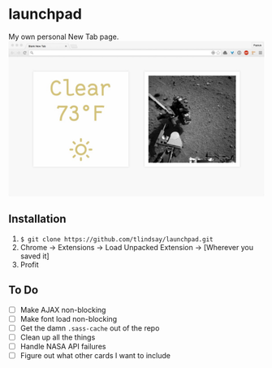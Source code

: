 # launchpad
My own personal New Tab page.
![screenshot](screenshot.jpg)

## Installation
1. `$ git clone https://github.com/tlindsay/launchpad.git`
2. Chrome -> Extensions -> Load Unpacked Extension -> [Wherever you saved it]
3. Profit

## To Do
- [ ] Make AJAX non-blocking
- [ ] Make font load non-blocking
- [ ] Get the damn `.sass-cache` out of the repo
- [ ] Clean up all the things
- [ ] Handle NASA API failures
- [ ] Figure out what other cards I want to include
